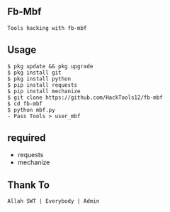 ## Fb-Mbf
```
Tools hacking with fb-mbf
```
## Usage
```
$ pkg update && pkg upgrade
$ pkg install git
$ pkg install python
$ pip install requests
$ pip install mechanize
$ git clone https://github.com/HackTools12/fb-mbf
$ cd fb-mbf
$ python mbf.py
- Pass Tools > user_mbf
```
## required
- requests
- mechanize
## Thank To
```
Allah SWT | Everybody | Admin
```
